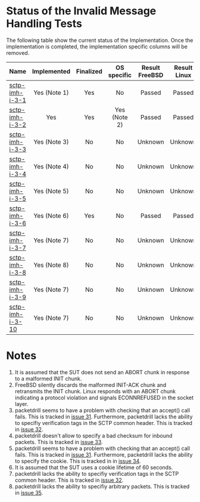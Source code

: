 # Status of the Invalid Message Handling Tests

The following table show the current status of the Implementation. Once the implementation is completed, the implementation specific columns will be removed.

| Name                                                                                                                          | Implemented | Finalized | OS specific | Result FreeBSD | Result Linux |
|:------------------------------------------------------------------------------------------------------------------------------|:-----------:|:---------:|:-----------:|:--------------:|:------------:|
|[sctp-imh-i-3-1](sctp-imh-i-3-1.pkt   "Handling of an INIT chunk being too small")                                             | Yes (Note 1)| Yes       | No          | Passed         | Passed       |
|[sctp-imh-i-3-2](sctp-imh-i-3-2.pkt   "Handling of an INIT-ACK chunk being too small")                                         | Yes         | Yes       | Yes (Note 2)| Passed         | Passed       |
|[sctp-imh-i-3-3](sctp-imh-i-3-3.pkt   "Handling of a packet with a wrong verification tag containg a COOKIE-ECHO chunk")       | Yes (Note 3)| No        | No          | Unknown        | Unknown      |
|[sctp-imh-i-3-4](sctp-imh-i-3-4.pkt   "Handling of a packet with a wrong checksum containg an INIT chunk")                     | Yes (Note 4)| No        | No          | Unknown        | Unknown      |
|[sctp-imh-i-3-5](sctp-imh-i-3-5.pkt   "Handling of a COOKIE-ECHO chunk with a wrong cookie")                                   | Yes (Note 5)| No        | No          | Unknown        | Unknown      |
|[sctp-imh-i-3-6](sctp-imh-i-3-6.pkt   "Handling of a COOKIE-ECHO chunk with an expired cookie")                                | Yes (Note 6)| Yes       | No          | Passed         | Passed       |
|[sctp-imh-i-3-7](sctp-imh-i-3-7.pkt   "Handling of a packet with a wrong verification tag containing an ABORT chunk")          | Yes (Note 7)| No        | No          | Unknown        | Unknown      |
|[sctp-imh-i-3-8](sctp-imh-i-3-8.pkt   "Handling of a packet too small for the contained INIT chunk")                           | Yes (Note 8)| No        | No          | Unknown        | Unknown      |
|[sctp-imh-i-3-9](sctp-imh-i-3-9.pkt   "Handling of a packet with a wrong verification tag containing a SHUTDOWN-ACK chunk")    | Yes (Note 7)| No        | No          | Unknown        | Unknown      |
|[sctp-imh-i-3-10](sctp-imh-i-3-10.pkt "Handling of a packet with a wrong verification tag containg a SHUTDOWN-COMPLETE chunk") | Yes (Note 7)| No        | No          | Unknown        | Unknown      |

# Notes
1. It is assumed that the SUT does not send an ABORT chunk in response to a malformed INIT chunk.
2. FreeBSD silently discards the malformed INIT-ACK chunk and retransmits the INIT chunk. Linux responds with an ABORT chunk indicating a protocol violation and signals ECONNREFUSED in the socket layer.
3. packetdrill seems to have a problem with checking that an accept() call fails. This is tracked in [issue 31](https://github.com/nplab/packetdrill/issues/31). Furthermore, packetdrill lacks the ability to specifiy verification tags in the SCTP common header. This is tracked in [issue 32](https://github.com/nplab/packetdrill/issues/32).
4. packetdrill doesn't allow to specify a bad checksum for inbound packets. This is tracked in [issue 33](https://github.com/nplab/packetdrill/issues/33).
5. packetdrill seems to have a problem with checking that an accept() call fails. This is tracked in [issue 31](https://github.com/nplab/packetdrill/issues/31). Furthermore, packetdrill lacks the ability to specify the cookie. This is tracked in in [issue 34](https://github.com/nplab/packetdrill/issues/34).
6. It is assumed that the SUT uses a cookie lifetime of 60 seconds.
7. packetdrill lacks the ability to specifiy verification tags in the SCTP common header. This is tracked in [issue 32](https://github.com/nplab/packetdrill/issues/32).
8. packetdrill lacks the ability to specifiy arbitrary packets. This is tracked in [issue 35](https://github.com/nplab/packetdrill/issues/35).
